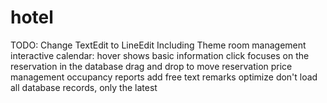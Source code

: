 # hotel
 
TODO:
	Change TextEdit to LineEdit
		Including Theme
	room management
	interactive calendar:
		hover shows basic information
		click focuses on the reservation in the database
		drag and drop to move reservation
	price management
	occupancy reports
	add free text remarks
	optimize
		don't load all database records, only the latest
